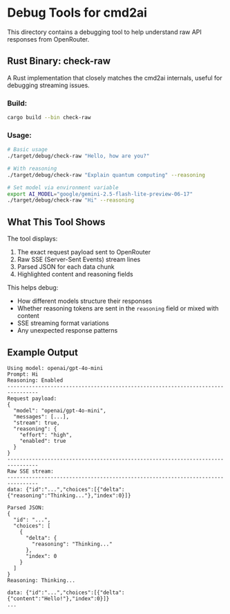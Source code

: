 # Debug Tools for cmd2ai

This directory contains a debugging tool to help understand raw API responses from OpenRouter.

## Rust Binary: check-raw

A Rust implementation that closely matches the cmd2ai internals, useful for debugging streaming issues.

### Build:
```bash
cargo build --bin check-raw
```

### Usage:
```bash
# Basic usage
./target/debug/check-raw "Hello, how are you?"

# With reasoning
./target/debug/check-raw "Explain quantum computing" --reasoning

# Set model via environment variable
export AI_MODEL="google/gemini-2.5-flash-lite-preview-06-17"
./target/debug/check-raw "Hi" --reasoning
```

## What This Tool Shows

The tool displays:
1. The exact request payload sent to OpenRouter
2. Raw SSE (Server-Sent Events) stream lines
3. Parsed JSON for each data chunk
4. Highlighted content and reasoning fields

This helps debug:
- How different models structure their responses
- Whether reasoning tokens are sent in the `reasoning` field or mixed with content
- SSE streaming format variations
- Any unexpected response patterns

## Example Output

```
Using model: openai/gpt-4o-mini
Prompt: Hi
Reasoning: Enabled
--------------------------------------------------------------------------------
Request payload:
{
  "model": "openai/gpt-4o-mini",
  "messages": [...],
  "stream": true,
  "reasoning": {
    "effort": "high",
    "enabled": true
  }
}
--------------------------------------------------------------------------------
Raw SSE stream:
--------------------------------------------------------------------------------
data: {"id":"...","choices":[{"delta":{"reasoning":"Thinking..."},"index":0}]}

Parsed JSON:
{
  "id": "...",
  "choices": [
    {
      "delta": {
        "reasoning": "Thinking..."
      },
      "index": 0
    }
  ]
}
Reasoning: Thinking...

data: {"id":"...","choices":[{"delta":{"content":"Hello!"},"index":0}]}
...
```